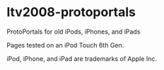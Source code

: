 # ltv2008-protoportals
ProtoPortals for old iPods, iPhones, and iPads

Pages tested on an iPod Touch 6th Gen.

iPod, iPhone, and iPad are trademarks of Apple Inc.
